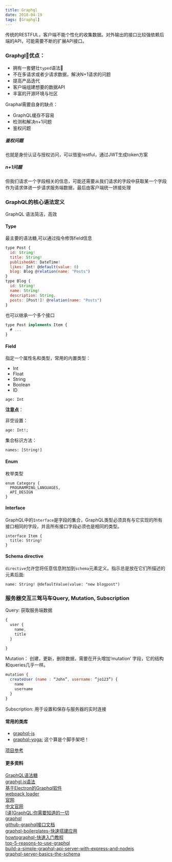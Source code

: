 ```yaml
---
title: Graphgl
date: 2018-04-19
tags: [Graphgl]
---
```


传统的RESTFUL，客户端不能个性化的收集数据。对外输出的接口比较强依赖后端的API，可能需要不断的扩展API接口。

### Graphgl优点：

+ 拥有一套健壮`typed`语法
+ 不在多请求或者少请求数据，解决N+1请求的问题
+ 提高产品迭代
+ 客户端组建想要的数据API
+ 丰富的开源环境与社区

<!-- more -->

Graphal需要自身的缺点：

+ GraphQL缓存不容易
+ 检测和解决n+1问题
+ 鉴权问题

##### 鉴权问题

也就是身份认证与授权访问，可以借鉴restful，通过JWT生成token方案

##### n+1问题 

但我们请求一个字段相关的信息，可能还需要从我们请求的字段中获取某一个字段作为请求体进一步请求服务端数据，最后由客户端统一拼接处理


### GraphQL的核心语法定义

GraphQL 语法简洁，高效

#### Type

最主要的语法糖,可以通过指令修饰field信息

```js
type Post {
  id: String!
  title: String!
  publishedAt: DateTime!
  likes: Int! @default(value: 0)
  blog: Blog @relation(name: "Posts")
}
type Blog {
  id: String!
  name: String!
  description: String,
  posts: [Post!]! @relation(name: "Posts")
}
```

也可以继承一个多个接口

```js
type Post implements Item {
  # ...
}
```

#### Field

指定一个属性名和类型，常用的内置类型：

+ Int
+ Float
+ String
+ Boolean
+ ID

```
age: Int
```

**注意点**：

非空设置：
```
age: Int!;
```

集合标识方法：

```
names: [String!]
```

#### Enum

枚举类型
```
enum Category {
  PROGRAMMING_LANGUAGES,
  API_DESIGN
}
```

#### Interface

GraphQL中的`Interface`是字段的集合，GraphQL类型必须具有与它实现的所有接口相同的字段，并且所有接口字段必须也是相同的类型。

```
interface Item {
  title: String!
}
```

#### Schema directive

`directive`允许您将任意信息附加到`schema`元素定义。指示总是放在它们所描述的元素后面:

```
name: String! @defaultValue(value: "new blogpost")
```


###  服务器交互三驾马车Query, Mutation, Subscription

Query: 获取服务端数据 

```js
{
  user {
    name,
    title
  }

}
```

Mutation： 创建，更新，删除数据，需要在开头增加‘mutation’ 字段，它的结构和queries几乎一样。

```js
mutation {
  createUser (name : “John”, username: ”jo123”) {
    name
    username
  }
}
```

Subscription: 用于设置和保存与服务器的实时连接

#### 常用的类库

+ [graphql-js](https://github.com/graphql/graphql-js)
+ [graphql-yoga:](https://github.com/graphcool/graphql-yoga) 这个算是个脚手架吧！

[项目参考](https://github.com/dukegod/node-graphql)

#### 更多资料

[GraphQL语法糖](https://blog.graph.cool/graphql-sdl-schema-definition-language-6755bcb9ce51)  
[ graphgl.js语法 ](http://taobaofed.org/blog/2016/03/10/graphql-in-depth/)    
[基于Electron的Graphql软件](https://github.com/skevy/graphiql-app)   
[webpack loader](https://github.com/Houfeng/gq-loader)    
[官网](http://graphql.org/)   
[中文官网](http://graphql.cn/)   
[[译]GraphQL:你需要知道的一切](https://zhuanlan.zhihu.com/p/35745644?utm_medium=social&utm_member=Mjg2ZTg1NjMwMGIxOTZkNTVhYTU5ZGVhMTI1MjcyMWQ=&utm_source=ZHShareTargetIDMore)   
[graphql](http://facebook.github.io/graphql/October2016/)     
[github-graphql接口文档](https://developer.github.com/v4/)    
[graphql-boilerplates-快速搭建应用](https://github.com/graphql-boilerplates)     
[howtographql-快速入门教程](https://www.howtographql.com/)     
[top-5-reasons-to-use-graphql](https://blog.graph.cool/top-5-reasons-to-use-graphql-b60cfa683511)     
[build-a-simple-graphql-api-server-with-express-and-nodejs](https://scotch.io/@codediger/build-a-simple-graphql-api-server-with-express-and-nodejs)   
[graphql-server-basics-the-schema](https://blog.graph.cool/graphql-server-basics-the-schema-ac5e2950214e)   
